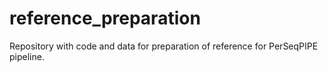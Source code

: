 # reference_preparation
Repository with code and data for preparation of reference for PerSeqPIPE pipeline.
